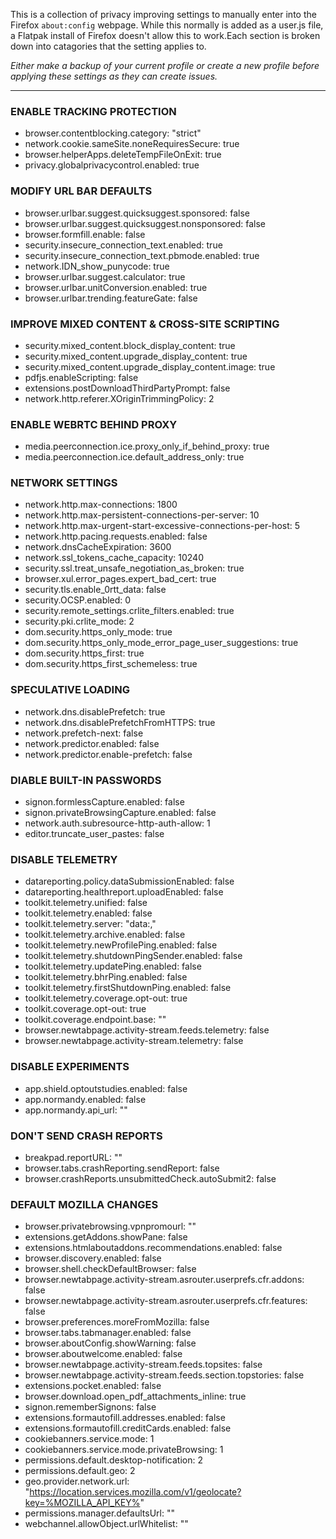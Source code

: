 This is a collection of privacy improving settings to manually enter into 
the Firefox `about:config` webpage. While this normally is added as a 
user.js file, a Flatpak install of Firefox doesn't allow this to work.Each section is broken down into catagories that the setting applies to.

_Either make a backup of your current profile or create a new profile before
applying these settings as they can create issues._
***************************************************************************

### ENABLE TRACKING PROTECTION
- browser.contentblocking.category: "strict"
- network.cookie.sameSite.noneRequiresSecure: true
- browser.helperApps.deleteTempFileOnExit: true
- privacy.globalprivacycontrol.enabled: true

### MODIFY URL BAR DEFAULTS
- browser.urlbar.suggest.quicksuggest.sponsored: false
- browser.urlbar.suggest.quicksuggest.nonsponsored: false
- browser.formfill.enable: false
- security.insecure_connection_text.enabled: true
- security.insecure_connection_text.pbmode.enabled: true
- network.IDN_show_punycode: true
- browser.urlbar.suggest.calculator: true
- browser.urlbar.unitConversion.enabled: true
- browser.urlbar.trending.featureGate: false

### IMPROVE MIXED CONTENT & CROSS-SITE SCRIPTING
- security.mixed_content.block_display_content: true
- security.mixed_content.upgrade_display_content: true
- security.mixed_content.upgrade_display_content.image: true
- pdfjs.enableScripting: false
- extensions.postDownloadThirdPartyPrompt: false
- network.http.referer.XOriginTrimmingPolicy: 2

### ENABLE WEBRTC BEHIND PROXY
- media.peerconnection.ice.proxy_only_if_behind_proxy: true
- media.peerconnection.ice.default_address_only: true

### NETWORK SETTINGS
- network.http.max-connections: 1800
- network.http.max-persistent-connections-per-server: 10
- network.http.max-urgent-start-excessive-connections-per-host: 5
- network.http.pacing.requests.enabled: false
- network.dnsCacheExpiration: 3600
- network.ssl_tokens_cache_capacity: 10240
- security.ssl.treat_unsafe_negotiation_as_broken: true
- browser.xul.error_pages.expert_bad_cert: true
- security.tls.enable_0rtt_data: false
- security.OCSP.enabled: 0
- security.remote_settings.crlite_filters.enabled: true
- security.pki.crlite_mode: 2
- dom.security.https_only_mode: true
- dom.security.https_only_mode_error_page_user_suggestions: true
- dom.security.https_first: true
- dom.security.https_first_schemeless: true

### SPECULATIVE LOADING
- network.dns.disablePrefetch: true
- network.dns.disablePrefetchFromHTTPS: true
- network.prefetch-next: false
- network.predictor.enabled: false
- network.predictor.enable-prefetch: false

### DIABLE BUILT-IN PASSWORDS
- signon.formlessCapture.enabled: false
- signon.privateBrowsingCapture.enabled: false
- network.auth.subresource-http-auth-allow: 1
- editor.truncate_user_pastes: false

### DISABLE TELEMETRY
- datareporting.policy.dataSubmissionEnabled: false
- datareporting.healthreport.uploadEnabled: false
- toolkit.telemetry.unified: false
- toolkit.telemetry.enabled: false
- toolkit.telemetry.server: "data:,"
- toolkit.telemetry.archive.enabled: false
- toolkit.telemetry.newProfilePing.enabled: false
- toolkit.telemetry.shutdownPingSender.enabled: false
- toolkit.telemetry.updatePing.enabled: false
- toolkit.telemetry.bhrPing.enabled: false
- toolkit.telemetry.firstShutdownPing.enabled: false
- toolkit.telemetry.coverage.opt-out: true
- toolkit.coverage.opt-out: true
- toolkit.coverage.endpoint.base: ""
- browser.newtabpage.activity-stream.feeds.telemetry: false
- browser.newtabpage.activity-stream.telemetry: false

### DISABLE EXPERIMENTS
- app.shield.optoutstudies.enabled: false
- app.normandy.enabled: false
- app.normandy.api_url: ""

### DON'T SEND CRASH REPORTS
- breakpad.reportURL: ""
- browser.tabs.crashReporting.sendReport: false
- browser.crashReports.unsubmittedCheck.autoSubmit2: false

### DEFAULT MOZILLA CHANGES
- browser.privatebrowsing.vpnpromourl: ""
- extensions.getAddons.showPane: false
- extensions.htmlaboutaddons.recommendations.enabled: false
- browser.discovery.enabled: false
- browser.shell.checkDefaultBrowser: false
- browser.newtabpage.activity-stream.asrouter.userprefs.cfr.addons: false
- browser.newtabpage.activity-stream.asrouter.userprefs.cfr.features: false
- browser.preferences.moreFromMozilla: false
- browser.tabs.tabmanager.enabled: false
- browser.aboutConfig.showWarning: false
- browser.aboutwelcome.enabled: false
- browser.newtabpage.activity-stream.feeds.topsites: false
- browser.newtabpage.activity-stream.feeds.section.topstories: false
- extensions.pocket.enabled: false
- browser.download.open_pdf_attachments_inline: true
- signon.rememberSignons: false
- extensions.formautofill.addresses.enabled: false
- extensions.formautofill.creditCards.enabled: false
- cookiebanners.service.mode: 1
- cookiebanners.service.mode.privateBrowsing: 1
- permissions.default.desktop-notification: 2
- permissions.default.geo: 2
- geo.provider.network.url: "https://location.services.mozilla.com/v1/geolocate?key=%MOZILLA_API_KEY%"
- permissions.manager.defaultsUrl: ""
- webchannel.allowObject.urlWhitelist: ""